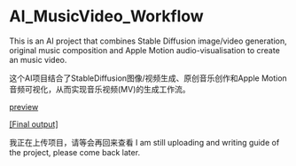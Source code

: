 # AI_MusicVideo_Workflow
This is an AI project that combines Stable Diffusion image/video generation, original music composition and Apple Motion audio-visualisation to create an music video.

这个AI项目结合了StableDiffusion图像/视频生成、原创音乐创作和Apple Motion音频可视化，从而实现音乐视频(MV)的生成工作流。


[preview](Final-gif.gif)


[[Final output]](https://www.bilibili.com/video/BV1oJ7ezEEen/?vd_source=c1a2ec43e37e75c963b108af09fad7be)



我正在上传项目，请等会再回来查看 I am still uploading and writing guide of the project, please come back later.
